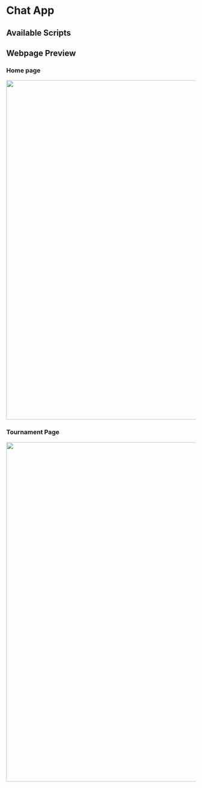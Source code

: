 # Chat App

## Available Scripts

## Webpage Preview

### Home page

<img src="website_images/home.png" width="900">

### Tournament Page

<img src="website_images/tournament.png" width="900">
